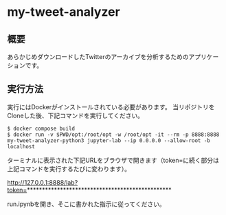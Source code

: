 # my-tweet-analyzer

## 概要

あらかじめダウンロードしたTwitterのアーカイブを分析するためのアプリケーションです。

## 実行方法

実行にはDockerがインストールされている必要があります。
当リポジトリをCloneした後、下記コマンドを実行してください。

```
$ docker compose build
$ docker run -v $PWD/opt:/root/opt -w /root/opt -it --rm -p 8888:8888 my-tweet-analyzer-python3 jupyter-lab --ip 0.0.0.0 --allow-root -b localhost
```

ターミナルに表示された下記URLをブラウザで開きます（token=に続く部分は上記コマンドを実行するたびに変わります）。

http://127.0.0.1:8888/lab?token=************************************************

run.ipynbを開き、そこに書かれた指示に従ってください。
